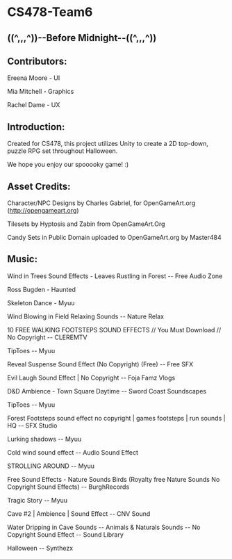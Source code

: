 # CS478-Team6

((^,,,^))--Before Midnight--((^,,,^))
---------------------------------------------

Contributors:
-------------

Ereena Moore - UI

Mia Mitchell - Graphics

Rachel Dame - UX

Introduction:
-------------

Created for CS478, this project utilizes Unity to create a 2D top-down, puzzle RPG set throughout Halloween. 

We hope you enjoy our spooooky game! :)




Asset Credits:
-------------
Character/NPC Designs by Charles Gabriel, for OpenGameArt.org (http://opengameart.org)

Tilesets by Hyptosis and Zabin from OpenGameArt.Org

Candy Sets in Public Domain uploaded to OpenGameArt.org by Master484

Music:
-------

Wind in Trees Sound Effects - Leaves Rustling in Forest -- Free Audio Zone

Ross Bugden - Haunted

Skeleton Dance - Myuu

Wind Blowing in Field Relaxing Sounds -- Nature Relax

10 FREE WALKING FOOTSTEPS SOUND EFFECTS // You Must Download // No Copyright -- CLEREMTV

TipToes -- Myuu

Reveal Suspense Sound Effect (No Copyright) (Free) -- Free SFX

Evil Laugh Sound Effect | No Copyright -- Foja Famz Vlogs

D&D Ambience - Town Square Daytime -- Sword Coast Soundscapes

TipToes -- Myuu

Forest Footsteps sound effect no copyright | games footsteps | run sounds | HQ -- SFX Studio

Lurking shadows -- Myuu

Cold wind sound effect -- Audio Sound Effect

STROLLING AROUND -- Myuu

Free Sound Effects - Nature Sounds Birds (Royalty free Nature Sounds No Copyright Sound Effects) -- BurghRecords

Tragic Story -- Myuu

 Cave #2 | Ambience | Sound Effect -- CNV Sound

Water Dripping in Cave Sounds -- Animals & Naturals Sounds -- No Copyright Sound Effect -- Sound Library

Halloween -- Synthezx
